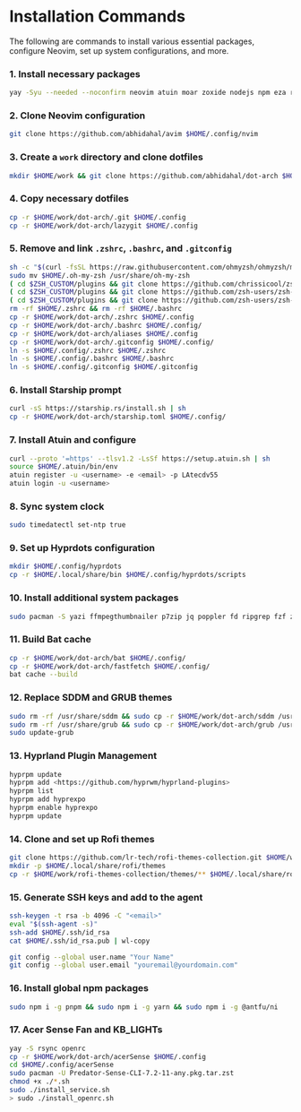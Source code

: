 # Installation Commands

The following are commands to install various essential  packages, configure Neovim, set up system configurations, and more.

### 1. Install necessary packages

```bash
yay -Syu --needed --noconfirm neovim atuin moar zoxide nodejs npm eza ripgrep cheese lazygit fzf microsoft-edge-stable-bin bat lf silicon fd git-delta update-grub tesseract ttf-joypixels tmux fastfetch openssh pipx pyprland cmake github-cli spicetify spicetify-cli spotify openvpn systemd-resolvconf zsh protonvpn nodejs-browser-sync docker docker-desktop zen-browser docker-compose yazi ffmpegthumbnailer p7zip jq poppler imagemagick
```

### 2. Clone Neovim configuration

```bash
git clone https://github.com/abhidahal/avim $HOME/.config/nvim
```

### 3. Create a `work` directory and clone dotfiles

```bash
mkdir $HOME/work && git clone https://github.com/abhidahal/dot-arch $HOME/work/dot-arch
```

### 4. Copy necessary dotfiles

```bash
cp -r $HOME/work/dot-arch/.git $HOME/.config
cp -r $HOME/work/dot-arch/lazygit $HOME/.config
```

### 5. Remove and link `.zshrc`, `.bashrc`, and `.gitconfig`

```bash
sh -c "$(curl -fsSL https://raw.githubusercontent.com/ohmyzsh/ohmyzsh/master/tools/install.sh)"
sudo mv $HOME/.oh-my-zsh /usr/share/oh-my-zsh
( cd $ZSH_CUSTOM/plugins && git clone https://github.com/chrissicool/zsh-256color )
( cd $ZSH_CUSTOM/plugins && git clone https://github.com/zsh-users/zsh-syntax-highlighting.git )
( cd $ZSH_CUSTOM/plugins && git clone https://github.com/zsh-users/zsh-autosuggestions)     
rm -rf $HOME/.zshrc && rm -rf $HOME/.bashrc
cp -r $HOME/work/dot-arch/.zshrc $HOME/.config
cp -r $HOME/work/dot-arch/.bashrc $HOME/.config/
cp -r $HOME/work/dot-arch/aliases $HOME/.config
cp -r $HOME/work/dot-arch/.gitconfig $HOME/.config/
ln -s $HOME/.config/.zshrc $HOME/.zshrc
ln -s $HOME/.config/.bashrc $HOME/.bashrc
ln -s $HOME/.config/.gitconfig $HOME/.gitconfig
```

### 6. Install Starship prompt

```bash
curl -sS https://starship.rs/install.sh | sh
cp -r $HOME/work/dot-arch/starship.toml $HOME/.config/
```

### 7. Install Atuin and configure

```bash
curl --proto '=https' --tlsv1.2 -LsSf https://setup.atuin.sh | sh
source $HOME/.atuin/bin/env
atuin register -u <username> -e <email> -p LAtecdv55
atuin login -u <username>
```

### 8. Sync system clock

```bash
sudo timedatectl set-ntp true
```

### 9. Set up Hyprdots configuration

```bash
mkdir $HOME/.config/hyprdots
cp -r $HOME/.local/share/bin $HOME/.config/hyprdots/scripts
```

### 10. Install additional system packages

```bash
sudo pacman -S yazi ffmpegthumbnailer p7zip jq poppler fd ripgrep fzf zoxide imagemagick
```

### 11. Build Bat cache

```bash
cp -r $HOME/work/dot-arch/bat $HOME/.config/
cp -r $HOME/work/dot-arch/fastfetch $HOME/.config/
bat cache --build
```

### 12. Replace SDDM and GRUB themes

```bash
sudo rm -rf /usr/share/sddm && sudo cp -r $HOME/work/dot-arch/sddm /usr/share
sudo rm -rf /usr/share/grub && sudo cp -r $HOME/work/dot-arch/grub /usr/share
sudo update-grub
```

### 13. Hyprland Plugin Management

```bash
hyprpm update
hyprpm add <https://github.com/hyprwm/hyprland-plugins>
hyprpm list
hyprpm add hyprexpo
hyprpm enable hyprexpo
hyprpm update
```

### 14. Clone and set up Rofi themes

```bash
git clone https://github.com/lr-tech/rofi-themes-collection.git $HOME/work
mkdir -p $HOME/.local/share/rofi/themes
cp -r $HOME/work/rofi-themes-collection/themes/** $HOME/.local/share/rofi/themes
```

### 15. Generate SSH keys and add to the agent

```bash
ssh-keygen -t rsa -b 4096 -C "<email>"
eval "$(ssh-agent -s)"
ssh-add $HOME/.ssh/id_rsa
cat $HOME/.ssh/id_rsa.pub | wl-copy

git config --global user.name "Your Name"
git config --global user.email "youremail@yourdomain.com"
```

### 16. Install global npm packages

```bash
sudo npm i -g pnpm && sudo npm i -g yarn && sudo npm i -g @antfu/ni
```

### 17. Acer Sense Fan and KB_LIGHTs

```bash
yay -S rsync openrc
cp -r $HOME/work/dot-arch/acerSense $HOME/.config
cd $HOME/.config/acerSense
sudo pacman -U Predator-Sense-CLI-7.2-11-any.pkg.tar.zst
chmod +x ./*.sh
sudo ./install_service.sh
> sudo ./install_openrc.sh
```
